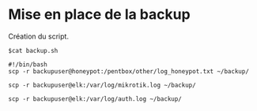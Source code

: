 # Mise en place de la backup

Création du script.

```
$cat backup.sh

#!/bin/bash 
scp -r backupuser@honeypot:/pentbox/other/log_honeypot.txt ~/backup/

scp -r backupuser@elk:/var/log/mikrotik.log ~/backup/

scp -r backupuser@elk:/var/log/auth.log ~/backup/
```


